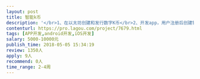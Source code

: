 ```yaml
---                
layout: post       
title: 智能k币           
description: '</br>1、在以太坊创建和发行数字K币</br>2、开发app，用户注册后创建钱包，输入验证码后获得k币</br>3、可以用h5框架开发，后台需要能审核发币和统计用户</br></br>备注：与深圳、广州开发者优先合作。谢谢</br>'     
contenturl: https://pro.lagou.com/project/7679.html      
tags: [APP开发,android开发,iOS开发]            
salary: 5000-10000元          
publish_time: 2018-05-05 15:34:19         
review: 1350人                   
apply: 9人                   
recommend: 0人                   
time_range: 2-4周              
---                 
```

